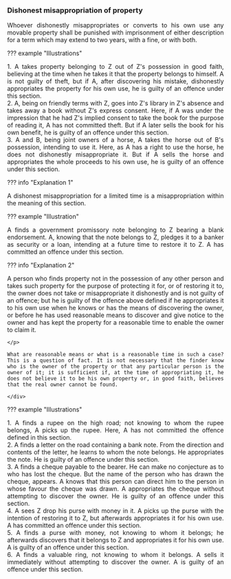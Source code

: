### Dishonest misappropriation of property
<div style="text-align: justify">

Whoever dishonestly misappropriates or converts to his own use any movable property shall be punished with imprisonment of either description for a term which may extend to two years, with a fine, or with both.

</div>

??? example "Illustrations"
    <div style="text-align: justify"> 1. A takes property belonging to Z out of Z's possession in good faith, believing at the time when he takes it that the property belongs to himself. A is not guilty of theft, but if A, after discovering his mistake, dishonestly appropriates the property for his own use, he is guilty of an offence under this section.
    <div style="text-align: justify"> 2. A, being on friendly terms with Z, goes into Z's library in Z's absence and takes away a book without Z's express consent. Here, if A was under the impression that he had Z's implied consent to take the book for the purpose of reading it, A has not committed theft. But if A later sells the book for his own benefit, he is guilty of an offence under this section.
    <div style="text-align: justify"> 3. A and B, being joint owners of a horse, A takes the horse out of B's possession, intending to use it. Here, as A has a right to use the horse, he does not dishonestly misappropriate it. But if A sells the horse and appropriates the whole proceeds to his own use, he is guilty of an offence under this section.

??? info "Explanation 1"
    <div style="text-align: justify"> A dishonest misappropriation for a limited time is a misappropriation within the meaning of this section.

??? example "Illustration"
    <div style="text-align: justify"> A finds a government promissory note belonging to Z bearing a blank endorsement. A, knowing that the note belongs to Z, pledges it to a banker as security or a loan, intending at a future time to restore it to Z. A has committed an offence under this section.

??? info "Explanation 2"
    <div style="text-align: justify"> A person who finds property not in the possession of any other person and takes such property for the purpose of protecting it for, or of restoring it to, the owner does not take or misappropriate it dishonestly and is not guilty of an offence; but he is guilty of the offence above defined if he appropriates it to his own use when he knows or has the means of discovering the owner, or before he has used reasonable means to discover and give notice to the owner and has kept the property for a reasonable time to enable the owner to claim it.
    
    </p>

    What are reasonable means or what is a reasonable time in such a case? This is a question of fact. It is not necessary that the finder know who is the owner of the property or that any particular person is the owner of it; it is sufficient if, at the time of appropriating it, he does not believe it to be his own property or, in good faith, believes that the real owner cannot be found.
    
    </div>

??? example "Illustrations"
    <div style="text-align: justify"> 1. A finds a rupee on the high road; not knowing to whom the rupee belongs, A picks up the rupee. Here, A has not committed the offence defined in this section.
    <div style="text-align: justify"> 2. A finds a letter on the road containing a bank note. From the direction and contents of the letter, he learns to whom the note belongs. He appropriates the note. He is guilty of an offence under this section.
    <div style="text-align: justify"> 3. A finds a cheque payable to the bearer. He can make no conjecture as to who has lost the cheque. But the name of the person who has drawn the cheque, appears. A knows that this person can direct him to the person in whose favour the cheque was drawn. A appropriates the cheque without attempting to discover the owner. He is guilty of an offence under this section.
    <div style="text-align: justify"> 4. A sees Z drop his purse with money in it. A picks up the purse with the intention of restoring it to Z, but afterwards appropriates it for his own use. A has committed an offence under this section.
    <div style="text-align: justify"> 5. A finds a purse with money, not knowing to whom it belongs; he afterwards discovers that it belongs to Z and appropriates it for his own use. A is guilty of an offence under this section.
    <div style="text-align: justify"> 6. A finds a valuable ring, not knowing to whom it belongs. A sells it immediately without attempting to discover the owner. A is guilty of an offence under this section.


